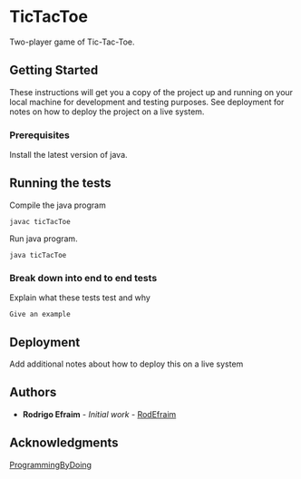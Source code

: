 # TicTacToe

Two-player game of Tic-Tac-Toe.

## Getting Started

These instructions will get you a copy of the project up and running on your local machine for development and testing purposes. See deployment for notes on how to deploy the project on a live system.

### Prerequisites

Install the latest version of java.

## Running the tests

Compile the java program

```
javac ticTacToe
```

Run java program.

```
java ticTacToe
```

### Break down into end to end tests

Explain what these tests test and why

```
Give an example
```

## Deployment

Add additional notes about how to deploy this on a live system

## Authors

* **Rodrigo Efraim** - *Initial work* - [RodEfraim](https://github.com/RodEfraim)

## Acknowledgments

[ProgrammingByDoing](https://programmingbydoing.com)
